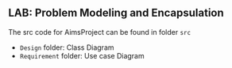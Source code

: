 ## LAB: Problem Modeling and Encapsulation

The src code for AimsProject can be found in folder `src` 

- `Design` folder: Class Diagram
- `Requirement` folder: Use case Diagram